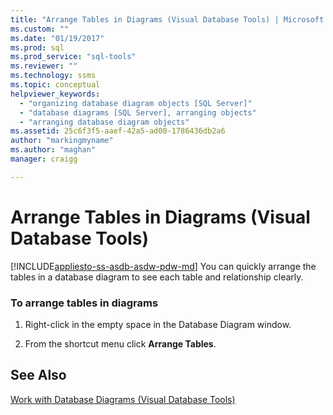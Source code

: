 ```yaml
---
title: "Arrange Tables in Diagrams (Visual Database Tools) | Microsoft Docs"
ms.custom: ""
ms.date: "01/19/2017"
ms.prod: sql
ms.prod_service: "sql-tools"
ms.reviewer: ""
ms.technology: ssms
ms.topic: conceptual
helpviewer_keywords: 
  - "organizing database diagram objects [SQL Server]"
  - "database diagrams [SQL Server], arranging objects"
  - "arranging database diagram objects"
ms.assetid: 25c6f3f5-aaef-42a5-ad00-1786436db2a6
author: "markingmyname"
ms.author: "maghan"
manager: craigg

---
```

# Arrange Tables in Diagrams (Visual Database Tools)
[!INCLUDE[appliesto-ss-asdb-asdw-pdw-md](../../includes/appliesto-ss-asdb-asdw-pdw-md.md)]
You can quickly arrange the tables in a database diagram to see each table and relationship clearly.  
  
### To arrange tables in diagrams  
  
1.  Right-click in the empty space in the Database Diagram window.  
  
2.  From the shortcut menu click **Arrange Tables**.  
  
## See Also  
[Work with Database Diagrams &#40;Visual Database Tools&#41;](../../ssms/visual-db-tools/work-with-database-diagrams-visual-database-tools.md)  
  
